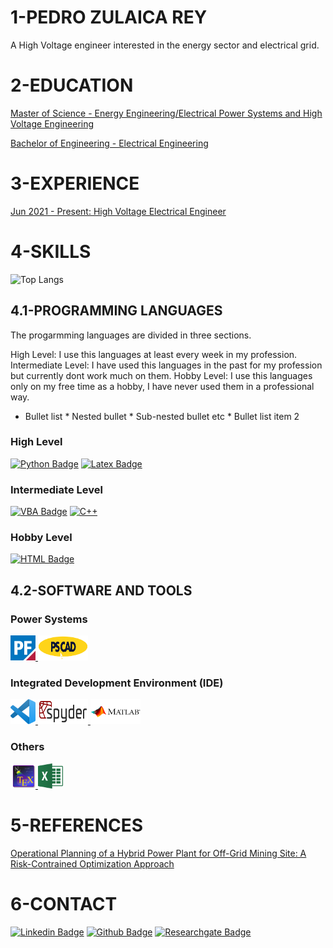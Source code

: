 # 1-PEDRO ZULAICA REY

A High Voltage engineer interested in the energy sector and electrical grid.

# 2-EDUCATION

[Master of Science - Energy Engineering/Electrical Power Systems and High Voltage Engineering](https://www.en.aau.dk/education/master/energy-engineering/electrical-power-systems-high-voltage-engineering)

[Bachelor of Engineering - Electrical Engineering](https://en.unav.edu/web/degree-in-electrical-engineering/study-program)

# 3-EXPERIENCE

[Jun 2021 - Present: High Voltage Electrical Engineer](https://eurowindenergy.com/)
 
# 4-SKILLS

![Top Langs](https://github-readme-stats.vercel.app/api/top-langs/?username=ZRPedro&hide=TeX&layout=compact)


## 4.1-PROGRAMMING LANGUAGES

The progarmming languages are divided in three sections. 

High Level: I use this languages at least every week in my profession. 
Intermediate Level: I have used this languages in the past for my profession but currently dont work much on them. 
Hobby Level: I use this languages only on my free time as a hobby, I have never used them in a professional way.

 * Bullet list
              * Nested bullet
                  * Sub-nested bullet etc
          * Bullet list item 2

### High Level
[![Python Badge](https://img.shields.io/badge/Python-inactive?style=flat&logo=python)](https://github.com/ZulaicaRey-Pedro?tab=repositories&q=&type=&language=python&sort=)  [![Latex Badge](https://img.shields.io/badge/LaTeX-inactive?style=flat&logo=LaTeX)](https://github.com/ZulaicaRey-Pedro?tab=repositories&q=&type=&language=python&sort=)

### Intermediate Level
[![VBA Badge](https://img.shields.io/badge/VBA-inactive?style=flat&logo=vba)](https://github.com/ZulaicaRey-Pedro?tab=repositories&q=&type=&language=vba&sort=)  [![C++](https://img.shields.io/badge/C++-inactive?style=flat&logo=C%2B%2B)](https://github.com/ZulaicaRey-Pedro?tab=repositories&q=&type=&language=c++&sort=)

### Hobby Level
[![HTML Badge](https://img.shields.io/badge/HTML-inactive?style=flat&logo=HTML5)](https://github.com/ZulaicaRey-Pedro?tab=repositories&q=&type=&language=html&sort=)  

## 4.2-SOFTWARE AND TOOLS

### Power Systems
<p><a href="https://www.digsilent.de/en/powerfactory.html">
<img
  src="/SoftwareLogos/PF Logo.png"
  width="40" 
  height="40" />
 </a>
<a href="https://www.pscad.com/">
<img
  src="/SoftwareLogos/PSCAD Logo.png"
  width="80" 
  height="40" />
</a></p>

### Integrated Development Environment (IDE)
<p><a href="https://code.visualstudio.com/">
<img
  src="/SoftwareLogos/VSCode Logo.png"
  width="40" 
  height="40" />
 </a>
<a href="https://www.spyder-ide.org/">
<img
  src="/SoftwareLogos/Spyder Logo.png"
  width="80" 
  height="40" />
</a>
<a href="https://www.mathworks.com/products/matlab.html">
<img
  src="/SoftwareLogos/Matlab Logo.png"
  width="80" 
  height="40" />
</a></p>

### Others
<p><a href="https://www.texstudio.org/">
<img
  src="/SoftwareLogos/TexStudio Logo.png"
  width="40" 
  height="40" />
</a>
<a href="https://www.microsoft.com/en/microsoft-365/excel">
<img
  src="/SoftwareLogos/MS Excel.png"
  width="40" 
  height="40" />
</a></p>

# 5-REFERENCES
[Operational Planning of a Hybrid Power Plant for Off-Grid Mining Site: A Risk-Contrained Optimization Approach](https://www.researchgate.net/publication/346017344_Operational_Planning_of_a_Hybrid_Power_Plant_for_Off-Grid_Mining_Site_A_Risk-Contrained_Optimization_Approach)

# 6-CONTACT

[![Linkedin Badge](https://img.shields.io/badge/-zulaicareypedro-blue?style=flat-square&logo=Linkedin&logoColor=white&link=https://www.linkedin.com/in/zulaicarey-pedro/)](https://www.linkedin.com/in/zulaicarey-pedro/) [![Github Badge](https://img.shields.io/badge/-PedroZR-%23181717?style=flat-square&logo=github)](https://github.com/ZRPedro) [![Researchgate Badge](https://img.shields.io/badge/-ResearchGate-00CCBB?style=flat-square&logo=Researchgate&logoColor=white)](
https://www.researchgate.net/profile/Pedro-Zulaica-Rey)
